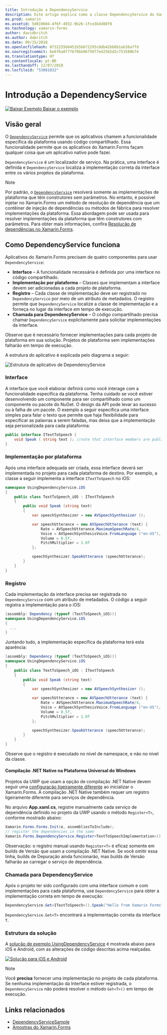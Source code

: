 ```yaml
---
title: Introdução a DependencyService
description: Este artigo explica como a classe DependencyService do Xamarin.Forms funciona para acessar recursos da plataforma nativa.
ms.prod: xamarin
ms.assetid: 5d019604-4f6f-4932-9b26-1fce3b4d88f8
ms.technology: xamarin-forms
author: davidbritch
ms.author: dabritch
ms.date: 09/15/2018
ms.openlocfilehash: 8f32255b6451b5b672293c8db42bb8b1ab38a7fd
ms.sourcegitcommit: be6f6a8f77679bb9675077ed25b5d2c753580b74
ms.translationtype: HT
ms.contentlocale: pt-BR
ms.lasthandoff: 12/07/2018
ms.locfileid: "53061832"
---
```

# <a name="introduction-to-dependencyservice"></a>Introdução a DependencyService

[![Baixar Exemplo](~/media/shared/download.png) Baixar o exemplo](https://developer.xamarin.com/samples/xamarin-forms/UsingDependencyService/)

## <a name="overview"></a>Visão geral

O [`DependencyService`](xref:Xamarin.Forms.DependencyService) permite que os aplicativos chamem a funcionalidade específica da plataforma usando código compartilhado. Essa funcionalidade permite que os aplicativos do Xamarin.Forms façam qualquer coisa que um aplicativo nativo pode fazer.

`DependencyService` é um localizador de serviço. Na prática, uma interface é definida e `DependencyService` localiza a implementação correta da interface entre os vários projetos da plataforma.

> [!NOTE]
> Por padrão, o [`DependencyService`](xref:Xamarin.Forms.DependencyService) resolverá somente as implementações de plataforma que têm construtores sem parâmetros. No entanto, é possível injetar no Xamarin.Forms um método de resolução de dependência que um contêiner de injeção de dependências ou métodos de fábrica para resolver implementações da plataforma. Essa abordagem pode ser usada para resolver implementações da plataforma que têm construtores com parâmetros. Para obter mais informações, confira [Resolução de dependências no Xamarin.Forms](~/xamarin-forms/internals/dependency-resolution.md).

## <a name="how-dependencyservice-works"></a>Como DependencyService funciona

Aplicativos do Xamarin.Forms precisam de quatro componentes para usar `DependencyService`:

- **Interface** &ndash; A funcionalidade necessária é definida por uma interface no código compartilhado.
- **Implementação por plataforma** &ndash; Classes que implementam a interface devem ser adicionadas a cada projeto de plataforma.
- **Registro** &ndash; Cada classe de implementação deve ser registrado no `DependencyService` por meio de um atributo de metadados. O registro permite que `DependencyService` localize a classe de implementação e a forneça no lugar da interface em tempo de execução.
- **Chamada para DependencyService** &ndash; O código compartilhado precisa chamar `DependencyService` explicitamente para solicitar implementações da interface.

Observe que é necessário fornecer implementações para cada projeto de plataforma em sua solução. Projetos de plataforma sem implementações falharão em tempo de execução.

A estrutura do aplicativo é explicada pelo diagrama a seguir:

![](introduction-images/overview-diagram.png "Estrutura de aplicativo de DependencyService")

### <a name="interface"></a>Interface

A interface que você elaborar definirá como você interage com a funcionalidade específica da plataforma. Tenha cuidado se você estiver desenvolvendo um componente para ser compartilhado como um componente ou pacote do NuGet. O design da API pode levar ao sucesso ou à falha de um pacote. O exemplo a seguir especifica uma interface simples para falar o texto que permite que haja flexibilidade para especificar as palavras a serem faladas, mas deixa que a implementação seja personalizada para cada plataforma:

```csharp
public interface ITextToSpeech {
    void Speak ( string text ); //note that interface members are public by default
}
```

### <a name="implementation-per-platform"></a>Implementação por plataforma

Após uma interface adequada ser criada, essa interface deverá ser implementada no projeto para cada plataforma de destino. Por exemplo, a classe a seguir implementa a interface `ITextToSpeech` no iOS:

```csharp
namespace UsingDependencyService.iOS
{
    public class TextToSpeech_iOS : ITextToSpeech
    {
        public void Speak (string text)
        {
            var speechSynthesizer = new AVSpeechSynthesizer ();

            var speechUtterance = new AVSpeechUtterance (text) {
                Rate = AVSpeechUtterance.MaximumSpeechRate/4,
                Voice = AVSpeechSynthesisVoice.FromLanguage ("en-US"),
                Volume = 0.5f,
                PitchMultiplier = 1.0f
            };

            speechSynthesizer.SpeakUtterance (speechUtterance);
        }
    }
}
```

### <a name="registration"></a>Registro

Cada implementação da interface precisa ser registrada no `DependencyService` com um atributo de metadados. O código a seguir registra a implementação para o iOS:

```csharp
[assembly: Dependency (typeof (TextToSpeech_iOS))]
namespace UsingDependencyService.iOS
{
  ...
}
```

Juntando tudo, a implementação específica da plataforma terá esta aparência:

```csharp
[assembly: Dependency (typeof (TextToSpeech_iOS))]
namespace UsingDependencyService.iOS
{
    public class TextToSpeech_iOS : ITextToSpeech
    {
        public void Speak (string text)
        {
            var speechSynthesizer = new AVSpeechSynthesizer ();

            var speechUtterance = new AVSpeechUtterance (text) {
                Rate = AVSpeechUtterance.MaximumSpeechRate/4,
                Voice = AVSpeechSynthesisVoice.FromLanguage ("en-US"),
                Volume = 0.5f,
                PitchMultiplier = 1.0f
            };

            speechSynthesizer.SpeakUtterance (speechUtterance);
        }
    }
}
```

Observe que o registro é executado no nível de namespace, e não no nível da classe.

#### <a name="universal-windows-platform-net-native-compilation"></a>Compilação .NET Native na Plataforma Universal do Windows

Projetos da UWP que usam a opção de compilação .NET Native devem seguir uma [configuração ligeiramente diferente](~/xamarin-forms/platform/windows/installation/index.md#target-invocation-exception) ao inicializar o Xamarin.Forms. A compilação .NET Native também requer um registro ligeiramente diferente para serviços de dependência.

No arquivo **App.xaml.cs**, registre manualmente cada serviço de dependência definido no projeto da UWP usando o método `Register<T>`, conforme mostrado abaixo:

```csharp
Xamarin.Forms.Forms.Init(e, assembliesToInclude);
// register the dependencies in the same
Xamarin.Forms.DependencyService.Register<TextToSpeechImplementation>();
```

Observação: o registro manual usando `Register<T>` é eficaz somente em builds de Versão que usam a compilação .NET Native. Se você omitir essa linha, builds de Depuração ainda funcionarão, mas builds de Versão falharão ao carregar o serviço de dependência.

### <a name="call-to-dependencyservice"></a>Chamada para DependencyService

Após o projeto ter sido configurado com uma interface comum e com implementações para cada plataforma, use `DependencyService` para obter a implementação correta em tempo de execução:

```csharp
DependencyService.Get<ITextToSpeech>().Speak("Hello from Xamarin Forms");
```

`DependencyService.Get<T>` encontrará a implementação correta da interface `T`.

### <a name="solution-structure"></a>Estrutura da solução

A [solução de exemplo UsingDependencyService](https://developer.xamarin.com/samples/UsingDependencyService/) é mostrada abaixo para iOS e Android, com as alterações de código descritas acima realçadas.

 [![Solução para iOS e Android](introduction-images/solution-sml.png "Estrutura da solução de exemplo DependencyService")](introduction-images/solution.png#lightbox "Estrutura da solução de exemplo DependencyService")

> [!NOTE]
> Você **precisa** fornecer uma implementação no projeto de cada plataforma. Se nenhuma implementação da Interface estiver registrada, o `DependencyService` não poderá resolver o método `Get<T>()` em tempo de execução.

## <a name="related-links"></a>Links relacionados

- [DependencyServiceSample](https://developer.xamarin.com/samples/xamarin-forms/UsingDependencyService/)
- [Amostras do Xamarin.Forms](https://developer.xamarin.com/samples/xamarin-forms/all/)
